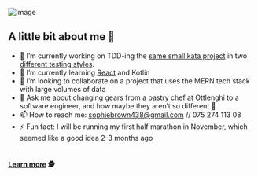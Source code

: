 
![image](https://raw.githubusercontent.com/sofyloafy/sofyloafy/master/GitHubHeaderWithWave.png)

## A little bit about me 💃
- :telescope: I’m currently working on TDD-ing the [same small kata project](https://github.com/sofyloafy/review3) in two [different testing styles](https://devlead.io/DevTips/LondonVsChicago).
- :seedling: I’m currently learning [React](https://react-tetris-3000.netlify.app/) and Kotlin
- :dancers: I’m looking to collaborate on a project that uses the MERN tech stack with large volumes of data
- :speech_balloon: Ask me about changing gears from a pastry chef at Ottlenghi to a software engineer, and how maybe they aren’t so different :cake:
- :mailbox: How to reach me: sophiebrown438@gmail.com // 075 274 113 08
- :zap: Fun fact: I will be running my first half marathon in November, which seemed like a good idea 2-3 months ago 
<br><br>
#### [Learn more](https://sofy-loafy.herokuapp.com/) 🕵️
